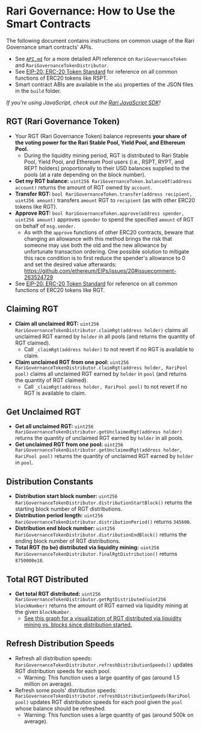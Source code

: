 # Rari Governance: How to Use the Smart Contracts

The following document contains instructions on common usage of the Rari Governance smart contracts' APIs.

* See [`API.md`](API.md) for a more detailed API reference on `RariGovernanceToken` and `RariGovernanceTokenDistributor`.
* See [EIP-20: ERC-20 Token Standard](https://eips.ethereum.org/EIPS/eip-20) for reference on all common functions of ERC20 tokens like RSPT.
* Smart contract ABIs are available in the `abi` properties of the JSON files in the `build` folder.

*If you're using JavaScript, check out the [Rari JavaScript SDK](https://github.com/Rari-Capital/rari-sdk)!*

## **RGT (Rari Governance Token)**

* Your RGT (Rari Governance Token) balance represents **your share of the voting power for the Rari Stable Pool, Yield Pool, and Ethereum Pool.**
    * During the liquidity mining period, RGT is distributed to Rari Stable Pool, Yield Pool, and Ethereum Pool users (i.e., RSPT, RYPT, and REPT holders) proportionally to their USD balances supplied to the pools (at a rate depending on the block number).
* **Get my RGT balance:** `uint256 RariGovernanceToken.balanceOf(address account)` returns the amount of RGT owned by `account`.
* **Transfer RGT:** `bool RariGovernanceToken.transfer(address recipient, uint256 amount)` transfers `amount` RGT to `recipient` (as with other ERC20 tokens like RGT).
* **Approve RGT:** `bool RariGovernanceToken.approve(address spender, uint256 amount)` approves `spender` to spend the specified `amount` of RGT on behalf of `msg.sender`.
    * As with the `approve` functions of other ERC20 contracts, beware that changing an allowance with this method brings the risk that someone may use both the old and the new allowance by unfortunate transaction ordering. One possible solution to mitigate this race condition is to first reduce the spender's allowance to 0 and set the desired value afterwards: https://github.com/ethereum/EIPs/issues/20#issuecomment-263524729
* See [EIP-20: ERC-20 Token Standard](https://eips.ethereum.org/EIPS/eip-20) for reference on all common functions of ERC20 tokens like RGT.

## **Claiming RGT**

* **Claim all unclaimed RGT:** `uint256 RariGovernanceTokenDistributor.claimRgt(address holder)` claims all unclaimed RGT earned by `holder` in all pools (and returns the quantity of RGT claimed).
    * Call `_claimRgt(address holder)` to not revert if no RGT is available to claim.
* **Claim unclaimed RGT from one pool:** `uint256 RariGovernanceTokenDistributor.claimRgt(address holder, RariPool pool)` claims all unclaimed RGT earned by `holder` in `pool` (and returns the quantity of RGT claimed).
    * Call `_claimRgt(address holder, RariPool pool)` to not revert if no RGT is available to claim.

## **Get Unclaimed RGT**

* **Get all unclaimed RGT:** `uint256 RariGovernanceTokenDistributor.getUnclaimedRgt(address holder)` returns the quantity of unclaimed RGT earned by `holder` in all pools.
* **Get unclaimed RGT from one pool:** `uint256 RariGovernanceTokenDistributor.getUnclaimedRgt(address holder, RariPool pool)` returns the quantity of unclaimed RGT earned by `holder` in `pool`.

## **Distribution Constants**

* **Distribution start block number:** `uint256 RariGovernanceTokenDistributor.distributionStartBlock()` returns the starting block number of RGT distributions.
* **Distribution period length:** `uint256 RariGovernanceTokenDistributor.distributionPeriod()` returns `345600`.
* **Distribution end block number:** `uint256 RariGovernanceTokenDistributor.distributionEndBlock()` returns the ending block number of RGT distributions.
* **Total RGT (to be) distributed via liquidity mining:** `uint256 RariGovernanceTokenDistributor.finalRgtDistribution()` returns `8750000e18`.

## **Total RGT Distributed**

* **Get total RGT distributed:** `uint256 RariGovernanceTokenDistributor.getRgtDistributed(uint256 blockNumber)` returns the amount of RGT earned via liquidity mining at the given `blockNumber`.
    * [See this graph for a visualization of RGT distributed via liquidity mining vs. blocks since distribution started.](https://www.desmos.com/calculator/2yvnflg4ir)

## **Refresh Distribution Speeds**

* Refresh all distribution speeds: `RariGovernanceTokenDistributor.refreshDistributionSpeeds()` updates RGT distribution speeds for each pool.
    * Warning: This function uses a large quantity of gas (around 1.5 million on average).
* Refresh some pools' distribution speeds: `RariGovernanceTokenDistributor.refreshDistributionSpeeds(RariPool pool)` updates RGT distribution speeds for each pool given the `pool` whose balance should be refreshed.
    * Warning: This function uses a large quantity of gas (around 500k on average).
